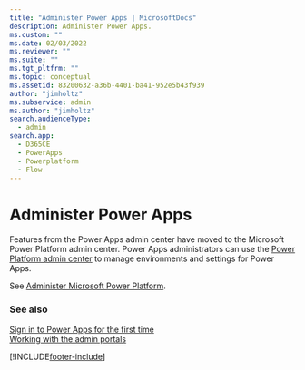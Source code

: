 ```yaml
---
title: "Administer Power Apps | MicrosoftDocs"
description: Administer Power Apps.
ms.custom: ""
ms.date: 02/03/2022
ms.reviewer: ""
ms.suite: ""
ms.tgt_pltfrm: ""
ms.topic: conceptual
ms.assetid: 83200632-a36b-4401-ba41-952e5b43f939
author: "jimholtz"
ms.subservice: admin
ms.author: "jimholtz"
search.audienceType: 
  - admin
search.app:
  - D365CE
  - PowerApps
  - Powerplatform
  - Flow
---
```

# Administer Power Apps

Features from the Power Apps admin center have moved to the Microsoft Power Platform admin center. Power Apps administrators can use the [Power Platform admin center](https://admin.powerplatform.microsoft.com) to manage environments and settings for Power Apps.

See [Administer Microsoft Power Platform](admin-documentation.md).


### See also
[Sign in to Power Apps for the first time](/powerapps/maker/canvas-apps/intro-maker-portal) <br />
[Working with the admin portals](wp-work-with-admin-portals.md) <br />





[!INCLUDE[footer-include](../includes/footer-banner.md)]
